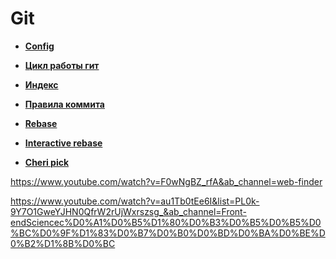 # Git

* **<a href="./pages/config/readme.md">Config</a>**
* **<a href="./pages/cycle/readme.md">Цикл работы гит</a>**
* **<a href="./pages/index/readme.md">Индекс</a>**
* **<a href="./pages/commit-style/readme.md">Правила коммита</a>**

* **<a href="./pages/rebase/readme.md">Rebase</a>**
* **<a href="./pages/types/readme.md">Interactive rebase</a>**
* **<a href="./pages/types/readme.md">Cheri pick</a>**


https://www.youtube.com/watch?v=F0wNgBZ_rfA&ab_channel=web-finder

https://www.youtube.com/watch?v=au1Tb0tEe6I&list=PL0k-9Y7O1GweYJHN0QfrW2rUjWxrszsg_&ab_channel=Front-endSciencec%D0%A1%D0%B5%D1%80%D0%B3%D0%B5%D0%B5%D0%BC%D0%9F%D1%83%D0%B7%D0%B0%D0%BD%D0%BA%D0%BE%D0%B2%D1%8B%D0%BC